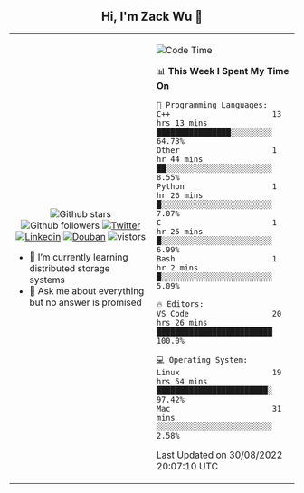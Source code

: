 <h2 align="center"> Hi, I'm Zack Wu 👋 </h2>

<table>
    <tr>
        <td valign="center" width="50%">
            <p align="center">
              <img src="https://img.shields.io/github/stars/izackwu?style=social" alt="Github stars" />
              <img src="https://img.shields.io/github/followers/izackwu?style=social" alt="Github followers" />
              <a href="https://twitter.com/_zackwu"><img src="https://img.shields.io/badge/@__zackwu-1DA1F2?style=flat&logo=Twitter&logoColor=white" alt="Twitter"/></a>
              <a href="https://www.linkedin.com/in/izackwu/?locale=en_US"><img src="https://img.shields.io/badge/@izackwu-0073b1?style=flat&logo=LinkedIn&logoColor=white" alt="Linkedin" /></a>
              <a href="https://www.douban.com/people/keith1"><img src="https://img.shields.io/badge/@keith1-007722?style=flat&logo=Douban&logoColor=white" alt="Douban" /></a>
              <img src="https://visitor-badge.glitch.me/badge?page_id=keithnull" alt="vistors" />
            </p>
            <ul>
                <li>🌱 I’m currently learning distributed storage systems</li>
                <li>💬 Ask me about everything but no answer is promised</li>
            </ul>
        </td>
       <td valign="top" width="50%">
    
<!--START_SECTION:waka-->
![Code Time](http://img.shields.io/badge/Code%20Time-2%2C009%20hrs%206%20mins-blue)

📊 **This Week I Spent My Time On** 

```text
💬 Programming Languages: 
C++                      13 hrs 13 mins      ████████████████░░░░░░░░░   64.73% 
Other                    1 hr 44 mins        ██░░░░░░░░░░░░░░░░░░░░░░░   8.55% 
Python                   1 hr 26 mins        █░░░░░░░░░░░░░░░░░░░░░░░░   7.07% 
C                        1 hr 25 mins        █░░░░░░░░░░░░░░░░░░░░░░░░   6.99% 
Bash                     1 hr 2 mins         █░░░░░░░░░░░░░░░░░░░░░░░░   5.09%

🔥 Editors: 
VS Code                  20 hrs 26 mins      █████████████████████████   100.0%

💻 Operating System: 
Linux                    19 hrs 54 mins      ████████████████████████░   97.42% 
Mac                      31 mins             ░░░░░░░░░░░░░░░░░░░░░░░░░   2.58%

```


 Last Updated on 30/08/2022 20:07:10 UTC
<!--END_SECTION:waka-->
</td></tr>
</table>


